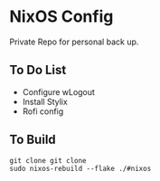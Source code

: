 # NixOS Config

Private Repo for personal back up.

## To Do List

- Configure wLogout
- Install Stylix
- Rofi config

## To Build 
```
git clone git clone 
sudo nixos-rebuild --flake ./#nixos
```
